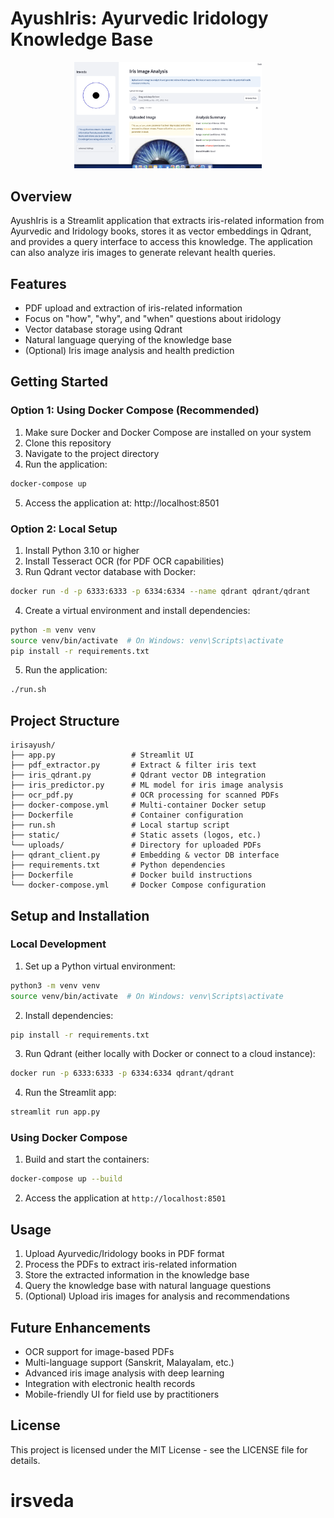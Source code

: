 # AyushIris: Ayurvedic Iridology Knowledge Base

<p align="center">
  <img src="irs.png" alt="AyushIris Logo" width="300">
</p>

## Overview

AyushIris is a Streamlit application that extracts iris-related information from Ayurvedic and Iridology books, stores it as vector embeddings in Qdrant, and provides a query interface to access this knowledge. The application can also analyze iris images to generate relevant health queries.

## Features

- PDF upload and extraction of iris-related information
- Focus on "how", "why", and "when" questions about iridology
- Vector database storage using Qdrant
- Natural language querying of the knowledge base
- (Optional) Iris image analysis and health prediction

## Getting Started

### Option 1: Using Docker Compose (Recommended)

1. Make sure Docker and Docker Compose are installed on your system
2. Clone this repository
3. Navigate to the project directory
4. Run the application:

```bash
docker-compose up
```

5. Access the application at: http://localhost:8501

### Option 2: Local Setup

1. Install Python 3.10 or higher
2. Install Tesseract OCR (for PDF OCR capabilities)
3. Run Qdrant vector database with Docker:

```bash
docker run -d -p 6333:6333 -p 6334:6334 --name qdrant qdrant/qdrant
```

4. Create a virtual environment and install dependencies:

```bash
python -m venv venv
source venv/bin/activate  # On Windows: venv\Scripts\activate
pip install -r requirements.txt
```

5. Run the application:

```bash
./run.sh
```

## Project Structure

```
irisayush/
├── app.py                 # Streamlit UI
├── pdf_extractor.py       # Extract & filter iris text
├── iris_qdrant.py         # Qdrant vector DB integration
├── iris_predictor.py      # ML model for iris image analysis
├── ocr_pdf.py             # OCR processing for scanned PDFs
├── docker-compose.yml     # Multi-container Docker setup
├── Dockerfile             # Container configuration
├── run.sh                 # Local startup script
├── static/                # Static assets (logos, etc.)
└── uploads/               # Directory for uploaded PDFs
├── qdrant_client.py       # Embedding & vector DB interface
├── requirements.txt       # Python dependencies
├── Dockerfile             # Docker build instructions
└── docker-compose.yml     # Docker Compose configuration
```

## Setup and Installation

### Local Development

1. Set up a Python virtual environment:

```bash
python3 -m venv venv
source venv/bin/activate  # On Windows: venv\Scripts\activate
```

2. Install dependencies:

```bash
pip install -r requirements.txt
```

3. Run Qdrant (either locally with Docker or connect to a cloud instance):

```bash
docker run -p 6333:6333 -p 6334:6334 qdrant/qdrant
```

4. Run the Streamlit app:

```bash
streamlit run app.py
```

### Using Docker Compose

1. Build and start the containers:

```bash
docker-compose up --build
```

2. Access the application at `http://localhost:8501`

## Usage

1. Upload Ayurvedic/Iridology books in PDF format
2. Process the PDFs to extract iris-related information
3. Store the extracted information in the knowledge base
4. Query the knowledge base with natural language questions
5. (Optional) Upload iris images for analysis and recommendations

## Future Enhancements

- OCR support for image-based PDFs
- Multi-language support (Sanskrit, Malayalam, etc.)
- Advanced iris image analysis with deep learning
- Integration with electronic health records
- Mobile-friendly UI for field use by practitioners

## License

This project is licensed under the MIT License - see the LICENSE file for details.
# irsveda
